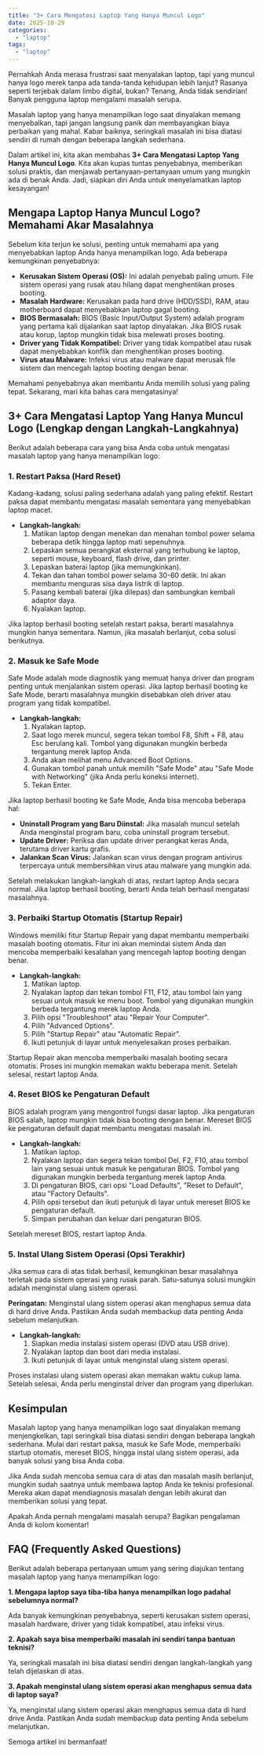 ```yaml
---
title: "3+ Cara Mengatasi Laptop Yang Hanya Muncul Logo"
date: 2025-10-29
categories: 
  - "laptop"
tags: 
  - "laptop"
---
```


Pernahkah Anda merasa frustrasi saat menyalakan laptop, tapi yang muncul hanya logo merek tanpa ada tanda-tanda kehidupan lebih lanjut? Rasanya seperti terjebak dalam limbo digital, bukan? Tenang, Anda tidak sendirian! Banyak pengguna laptop mengalami masalah serupa.

Masalah laptop yang hanya menampilkan logo saat dinyalakan memang menyebalkan, tapi jangan langsung panik dan membayangkan biaya perbaikan yang mahal. Kabar baiknya, seringkali masalah ini bisa diatasi sendiri di rumah dengan beberapa langkah sederhana.

Dalam artikel ini, kita akan membahas **3+ Cara Mengatasi Laptop Yang Hanya Muncul Logo**. Kita akan kupas tuntas penyebabnya, memberikan solusi praktis, dan menjawab pertanyaan-pertanyaan umum yang mungkin ada di benak Anda. Jadi, siapkan diri Anda untuk menyelamatkan laptop kesayangan!

## Mengapa Laptop Hanya Muncul Logo? Memahami Akar Masalahnya

Sebelum kita terjun ke solusi, penting untuk memahami apa yang menyebabkan laptop Anda hanya menampilkan logo. Ada beberapa kemungkinan penyebabnya:

- **Kerusakan Sistem Operasi (OS):** Ini adalah penyebab paling umum. File sistem operasi yang rusak atau hilang dapat menghentikan proses booting.
- **Masalah Hardware:** Kerusakan pada hard drive (HDD/SSD), RAM, atau motherboard dapat menyebabkan laptop gagal booting.
- **BIOS Bermasalah:** BIOS (Basic Input/Output System) adalah program yang pertama kali dijalankan saat laptop dinyalakan. Jika BIOS rusak atau korup, laptop mungkin tidak bisa melewati proses booting.
- **Driver yang Tidak Kompatibel:** Driver yang tidak kompatibel atau rusak dapat menyebabkan konflik dan menghentikan proses booting.
- **Virus atau Malware:** Infeksi virus atau malware dapat merusak file sistem dan mencegah laptop booting dengan benar.

Memahami penyebabnya akan membantu Anda memilih solusi yang paling tepat. Sekarang, mari kita bahas cara mengatasinya!

## 3+ Cara Mengatasi Laptop Yang Hanya Muncul Logo (Lengkap dengan Langkah-Langkahnya)

Berikut adalah beberapa cara yang bisa Anda coba untuk mengatasi masalah laptop yang hanya menampilkan logo:

### 1\. Restart Paksa (Hard Reset)

Kadang-kadang, solusi paling sederhana adalah yang paling efektif. Restart paksa dapat membantu mengatasi masalah sementara yang menyebabkan laptop macet.

- **Langkah-langkah:**
    1. Matikan laptop dengan menekan dan menahan tombol power selama beberapa detik hingga laptop mati sepenuhnya.
    2. Lepaskan semua perangkat eksternal yang terhubung ke laptop, seperti mouse, keyboard, flash drive, dan printer.
    3. Lepaskan baterai laptop (jika memungkinkan).
    4. Tekan dan tahan tombol power selama 30-60 detik. Ini akan membantu menguras sisa daya listrik di laptop.
    5. Pasang kembali baterai (jika dilepas) dan sambungkan kembali adaptor daya.
    6. Nyalakan laptop.

Jika laptop berhasil booting setelah restart paksa, berarti masalahnya mungkin hanya sementara. Namun, jika masalah berlanjut, coba solusi berikutnya.

### 2\. Masuk ke Safe Mode

Safe Mode adalah mode diagnostik yang memuat hanya driver dan program penting untuk menjalankan sistem operasi. Jika laptop berhasil booting ke Safe Mode, berarti masalahnya mungkin disebabkan oleh driver atau program yang tidak kompatibel.

- **Langkah-langkah:**
    1. Nyalakan laptop.
    2. Saat logo merek muncul, segera tekan tombol F8, Shift + F8, atau Esc berulang kali. Tombol yang digunakan mungkin berbeda tergantung merek laptop Anda.
    3. Anda akan melihat menu Advanced Boot Options.
    4. Gunakan tombol panah untuk memilih "Safe Mode" atau "Safe Mode with Networking" (jika Anda perlu koneksi internet).
    5. Tekan Enter.

Jika laptop berhasil booting ke Safe Mode, Anda bisa mencoba beberapa hal:

- **Uninstall Program yang Baru Diinstal:** Jika masalah muncul setelah Anda menginstal program baru, coba uninstall program tersebut.
- **Update Driver:** Periksa dan update driver perangkat keras Anda, terutama driver kartu grafis.
- **Jalankan Scan Virus:** Jalankan scan virus dengan program antivirus terpercaya untuk membersihkan virus atau malware yang mungkin ada.

Setelah melakukan langkah-langkah di atas, restart laptop Anda secara normal. Jika laptop berhasil booting, berarti Anda telah berhasil mengatasi masalahnya.

### 3\. Perbaiki Startup Otomatis (Startup Repair)

Windows memiliki fitur Startup Repair yang dapat membantu memperbaiki masalah booting otomatis. Fitur ini akan memindai sistem Anda dan mencoba memperbaiki kesalahan yang mencegah laptop booting dengan benar.

- **Langkah-langkah:**
    1. Matikan laptop.
    2. Nyalakan laptop dan tekan tombol F11, F12, atau tombol lain yang sesuai untuk masuk ke menu boot. Tombol yang digunakan mungkin berbeda tergantung merek laptop Anda.
    3. Pilih opsi "Troubleshoot" atau "Repair Your Computer".
    4. Pilih "Advanced Options".
    5. Pilih "Startup Repair" atau "Automatic Repair".
    6. Ikuti petunjuk di layar untuk menyelesaikan proses perbaikan.

Startup Repair akan mencoba memperbaiki masalah booting secara otomatis. Proses ini mungkin memakan waktu beberapa menit. Setelah selesai, restart laptop Anda.

### 4\. Reset BIOS ke Pengaturan Default

BIOS adalah program yang mengontrol fungsi dasar laptop. Jika pengaturan BIOS salah, laptop mungkin tidak bisa booting dengan benar. Mereset BIOS ke pengaturan default dapat membantu mengatasi masalah ini.

- **Langkah-langkah:**
    1. Matikan laptop.
    2. Nyalakan laptop dan segera tekan tombol Del, F2, F10, atau tombol lain yang sesuai untuk masuk ke pengaturan BIOS. Tombol yang digunakan mungkin berbeda tergantung merek laptop Anda.
    3. Di pengaturan BIOS, cari opsi "Load Defaults", "Reset to Default", atau "Factory Defaults".
    4. Pilih opsi tersebut dan ikuti petunjuk di layar untuk mereset BIOS ke pengaturan default.
    5. Simpan perubahan dan keluar dari pengaturan BIOS.

Setelah mereset BIOS, restart laptop Anda.

### 5\. Instal Ulang Sistem Operasi (Opsi Terakhir)

Jika semua cara di atas tidak berhasil, kemungkinan besar masalahnya terletak pada sistem operasi yang rusak parah. Satu-satunya solusi mungkin adalah menginstal ulang sistem operasi.

**Peringatan:** Menginstal ulang sistem operasi akan menghapus semua data di hard drive Anda. Pastikan Anda sudah membackup data penting Anda sebelum melanjutkan.

- **Langkah-langkah:**
    1. Siapkan media instalasi sistem operasi (DVD atau USB drive).
    2. Nyalakan laptop dan boot dari media instalasi.
    3. Ikuti petunjuk di layar untuk menginstal ulang sistem operasi.

Proses instalasi ulang sistem operasi akan memakan waktu cukup lama. Setelah selesai, Anda perlu menginstal driver dan program yang diperlukan.

## Kesimpulan

Masalah laptop yang hanya menampilkan logo saat dinyalakan memang menjengkelkan, tapi seringkali bisa diatasi sendiri dengan beberapa langkah sederhana. Mulai dari restart paksa, masuk ke Safe Mode, memperbaiki startup otomatis, mereset BIOS, hingga instal ulang sistem operasi, ada banyak solusi yang bisa Anda coba.

Jika Anda sudah mencoba semua cara di atas dan masalah masih berlanjut, mungkin sudah saatnya untuk membawa laptop Anda ke teknisi profesional. Mereka akan dapat mendiagnosis masalah dengan lebih akurat dan memberikan solusi yang tepat.

Apakah Anda pernah mengalami masalah serupa? Bagikan pengalaman Anda di kolom komentar!

## FAQ (Frequently Asked Questions)

Berikut adalah beberapa pertanyaan umum yang sering diajukan tentang masalah laptop yang hanya menampilkan logo:

**1\. Mengapa laptop saya tiba-tiba hanya menampilkan logo padahal sebelumnya normal?**

Ada banyak kemungkinan penyebabnya, seperti kerusakan sistem operasi, masalah hardware, driver yang tidak kompatibel, atau infeksi virus.

**2\. Apakah saya bisa memperbaiki masalah ini sendiri tanpa bantuan teknisi?**

Ya, seringkali masalah ini bisa diatasi sendiri dengan langkah-langkah yang telah dijelaskan di atas.

**3\. Apakah menginstal ulang sistem operasi akan menghapus semua data di laptop saya?**

Ya, menginstal ulang sistem operasi akan menghapus semua data di hard drive Anda. Pastikan Anda sudah membackup data penting Anda sebelum melanjutkan.

Semoga artikel ini bermanfaat!

